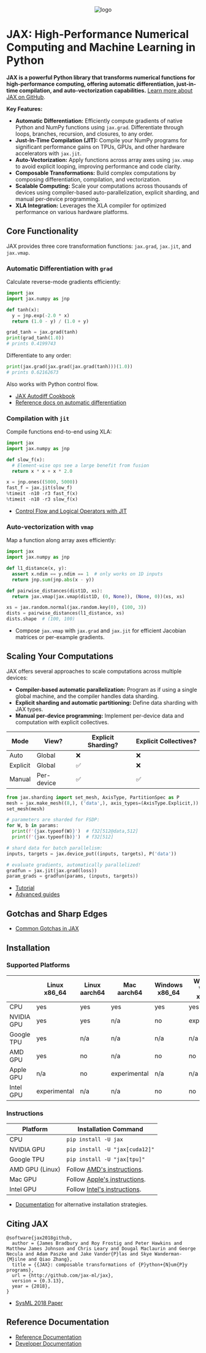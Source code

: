 <div align="center">
<img src="https://raw.githubusercontent.com/jax-ml/jax/main/images/jax_logo_250px.png" alt="logo">
</div>

# JAX: High-Performance Numerical Computing and Machine Learning in Python

**JAX is a powerful Python library that transforms numerical functions for high-performance computing, offering automatic differentiation, just-in-time compilation, and auto-vectorization capabilities.**  [Learn more about JAX on GitHub](https://github.com/jax-ml/jax).

**Key Features:**

*   **Automatic Differentiation:** Efficiently compute gradients of native Python and NumPy functions using `jax.grad`.  Differentiate through loops, branches, recursion, and closures, to any order.
*   **Just-In-Time Compilation (JIT):**  Compile your NumPy programs for significant performance gains on TPUs, GPUs, and other hardware accelerators with `jax.jit`.
*   **Auto-Vectorization:**  Apply functions across array axes using `jax.vmap` to avoid explicit looping, improving performance and code clarity.
*   **Composable Transformations:** Build complex computations by composing differentiation, compilation, and vectorization.
*   **Scalable Computing:**  Scale your computations across thousands of devices using compiler-based auto-parallelization, explicit sharding, and manual per-device programming.
*   **XLA Integration:** Leverages the XLA compiler for optimized performance on various hardware platforms.

## Core Functionality

JAX provides three core transformation functions: `jax.grad`, `jax.jit`, and `jax.vmap`.

### Automatic Differentiation with `grad`

Calculate reverse-mode gradients efficiently:

```python
import jax
import jax.numpy as jnp

def tanh(x):
  y = jnp.exp(-2.0 * x)
  return (1.0 - y) / (1.0 + y)

grad_tanh = jax.grad(tanh)
print(grad_tanh(1.0))
# prints 0.4199743
```

Differentiate to any order:

```python
print(jax.grad(jax.grad(jax.grad(tanh)))(1.0))
# prints 0.62162673
```

Also works with Python control flow.

*   [JAX Autodiff Cookbook](https://docs.jax.dev/en/latest/notebooks/autodiff_cookbook.html)
*   [Reference docs on automatic differentiation](https://docs.jax.dev/en/latest/jax.html#automatic-differentiation)

### Compilation with `jit`

Compile functions end-to-end using XLA:

```python
import jax
import jax.numpy as jnp

def slow_f(x):
  # Element-wise ops see a large benefit from fusion
  return x * x + x * 2.0

x = jnp.ones((5000, 5000))
fast_f = jax.jit(slow_f)
%timeit -n10 -r3 fast_f(x)
%timeit -n10 -r3 slow_f(x)
```

*   [Control Flow and Logical Operators with JIT](https://docs.jax.dev/en/latest/control-flow.html)

### Auto-vectorization with `vmap`

Map a function along array axes efficiently:

```python
import jax
import jax.numpy as jnp

def l1_distance(x, y):
  assert x.ndim == y.ndim == 1  # only works on 1D inputs
  return jnp.sum(jnp.abs(x - y))

def pairwise_distances(dist1D, xs):
  return jax.vmap(jax.vmap(dist1D, (0, None)), (None, 0))(xs, xs)

xs = jax.random.normal(jax.random.key(0), (100, 3))
dists = pairwise_distances(l1_distance, xs)
dists.shape  # (100, 100)
```

*   Compose `jax.vmap` with `jax.grad` and `jax.jit` for efficient Jacobian matrices or per-example gradients.

## Scaling Your Computations

JAX offers several approaches to scale computations across multiple devices:

*   **Compiler-based automatic parallelization:** Program as if using a single global machine, and the compiler handles data sharding.
*   **Explicit sharding and automatic partitioning:**  Define data sharding with JAX types.
*   **Manual per-device programming:** Implement per-device data and computation with explicit collectives.

| Mode          | View?    | Explicit Sharding? | Explicit Collectives? |
|---------------|----------|--------------------|-----------------------|
| Auto          | Global   | ❌                  | ❌                     |
| Explicit      | Global   | ✅                  | ❌                     |
| Manual        | Per-device | ✅                  | ✅                     |

```python
from jax.sharding import set_mesh, AxisType, PartitionSpec as P
mesh = jax.make_mesh((8,), ('data',), axis_types=(AxisType.Explicit,))
set_mesh(mesh)

# parameters are sharded for FSDP:
for W, b in params:
  print(f'{jax.typeof(W)}')  # f32[512@data,512]
  print(f'{jax.typeof(b)}')  # f32[512]

# shard data for batch parallelism:
inputs, targets = jax.device_put((inputs, targets), P('data'))

# evaluate gradients, automatically parallelized!
gradfun = jax.jit(jax.grad(loss))
param_grads = gradfun(params, (inputs, targets))
```

*   [Tutorial](https://docs.jax.dev/en/latest/sharded-computation.html)
*   [Advanced guides](https://docs.jax.dev/en/latest/advanced_guide.html)

## Gotchas and Sharp Edges

*   [Common Gotchas in JAX](https://docs.jax.dev/en/latest/notebooks/Common_Gotchas_in_JAX.html)

## Installation

### Supported Platforms

|                  | Linux x86\_64 | Linux aarch64 | Mac aarch64  | Windows x86\_64 | Windows WSL2 x86\_64 |
|------------------|---------------|---------------|--------------|----------------|---------------------|
| CPU              | yes           | yes           | yes          | yes            | yes                 |
| NVIDIA GPU       | yes           | yes           | n/a          | no             | experimental        |
| Google TPU       | yes           | n/a           | n/a          | n/a            | n/a                 |
| AMD GPU          | yes           | no            | n/a          | no             | no                  |
| Apple GPU        | n/a           | no            | experimental | n/a            | n/a                 |
| Intel GPU        | experimental  | n/a           | n/a          | no             | no                  |

### Instructions

| Platform        | Installation Command                                  |
|-----------------|-------------------------------------------------------|
| CPU             | `pip install -U jax`                                  |
| NVIDIA GPU      | `pip install -U "jax[cuda12]"`                         |
| Google TPU      | `pip install -U "jax[tpu]"`                            |
| AMD GPU (Linux) | Follow [AMD's instructions](https://github.com/jax-ml/jax/blob/main/build/rocm/README.md). |
| Mac GPU         | Follow [Apple's instructions](https://developer.apple.com/metal/jax/).             |
| Intel GPU       | Follow [Intel's instructions](https://github.com/intel/intel-extension-for-openxla/blob/main/docs/acc_jax.md). |

*   [Documentation](https://docs.jax.dev/en/latest/installation.html) for alternative installation strategies.

## Citing JAX

```
@software{jax2018github,
  author = {James Bradbury and Roy Frostig and Peter Hawkins and Matthew James Johnson and Chris Leary and Dougal Maclaurin and George Necula and Adam Paszke and Jake Vander{P}las and Skye Wanderman-{M}ilne and Qiao Zhang},
  title = {{JAX}: composable transformations of {P}ython+{N}um{P}y programs},
  url = {http://github.com/jax-ml/jax},
  version = {0.3.13},
  year = {2018},
}
```

*   [SysML 2018 Paper](https://mlsys.org/Conferences/2019/doc/2018/146.pdf)

## Reference Documentation

*   [Reference Documentation](https://docs.jax.dev/)
*   [Developer Documentation](https://docs.jax.dev/en/latest/developer.html)